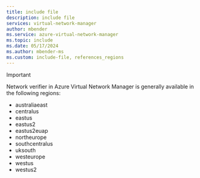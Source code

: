 ```yaml
---
title: include file
description: include file
services: virtual-network-manager
author: mbender
ms.service: azure-virtual-network-manager
ms.topic: include
ms.date: 05/17/2024
ms.author: mbender-ms
ms.custom: include-file, references_regions
---
```


> [!IMPORTANT]
> Network verifier in Azure Virtual Network Manager is generally available in the following regions:
> 
>  - australiaeast
>  - centralus
>  - eastus
>  - eastus2
>  - eastus2euap
>  - northeurope
>  - southcentralus
>  - uksouth
>  - westeurope
>  - westus
>  - westus2